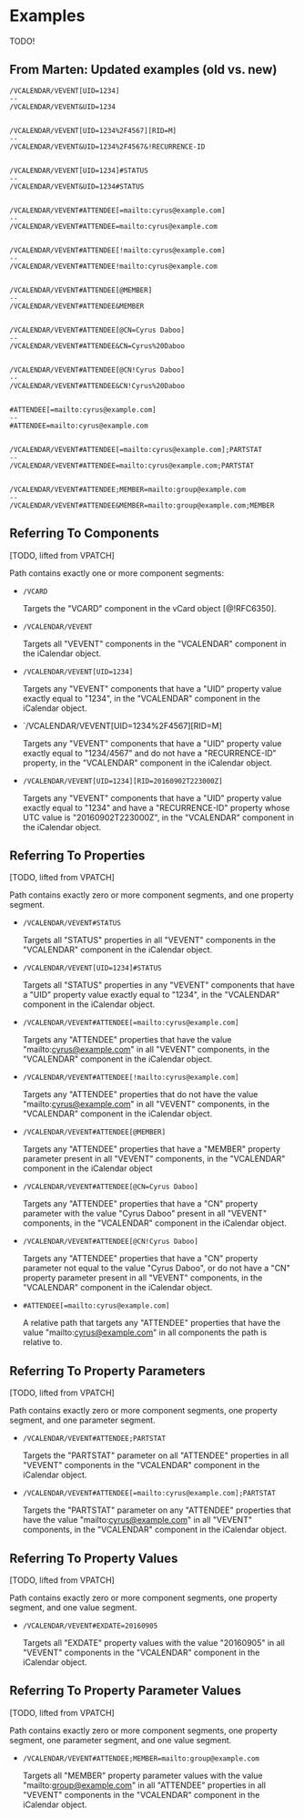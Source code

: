 # Examples

TODO!

## From Marten: Updated examples (old vs. new)

```
/VCALENDAR/VEVENT[UID=1234]
--
/VCALENDAR/VEVENT&UID=1234


/VCALENDAR/VEVENT[UID=1234%2F4567][RID=M]
--
/VCALENDAR/VEVENT&UID=1234%2F4567&!RECURRENCE-ID


/VCALENDAR/VEVENT[UID=1234]#STATUS
--
/VCALENDAR/VEVENT&UID=1234#STATUS


/VCALENDAR/VEVENT#ATTENDEE[=mailto:cyrus@example.com]
--
/VCALENDAR/VEVENT#ATTENDEE=mailto:cyrus@example.com


/VCALENDAR/VEVENT#ATTENDEE[!mailto:cyrus@example.com]
--
/VCALENDAR/VEVENT#ATTENDEE!mailto:cyrus@example.com


/VCALENDAR/VEVENT#ATTENDEE[@MEMBER]
--
/VCALENDAR/VEVENT#ATTENDEE&MEMBER


/VCALENDAR/VEVENT#ATTENDEE[@CN=Cyrus Daboo]
--
/VCALENDAR/VEVENT#ATTENDEE&CN=Cyrus%20Daboo


/VCALENDAR/VEVENT#ATTENDEE[@CN!Cyrus Daboo]
--
/VCALENDAR/VEVENT#ATTENDEE&CN!Cyrus%20Daboo


#ATTENDEE[=mailto:cyrus@example.com]
--
#ATTENDEE=mailto:cyrus@example.com


/VCALENDAR/VEVENT#ATTENDEE[=mailto:cyrus@example.com];PARTSTAT
--
/VCALENDAR/VEVENT#ATTENDEE=mailto:cyrus@example.com;PARTSTAT


/VCALENDAR/VEVENT#ATTENDEE;MEMBER=mailto:group@example.com
--
/VCALENDAR/VEVENT#ATTENDEE&MEMBER=mailto:group@example.com;MEMBER
```

## Referring To Components

[TODO, lifted from VPATCH]

Path contains exactly one or more component segments:

* `/VCARD`

  Targets the "VCARD" component in the vCard object [@!RFC6350].

* `/VCALENDAR/VEVENT`

  Targets all "VEVENT" components in the "VCALENDAR" component in the
  iCalendar object.

* `/VCALENDAR/VEVENT[UID=1234]`

  Targets any "VEVENT" components that have a "UID" property value
  exactly equal to "1234", in the "VCALENDAR" component in the iCalendar
  object.

* `/VCALENDAR/VEVENT[UID=1234%2F4567][RID=M]

  Targets any "VEVENT" components that have a "UID" property value
  exactly equal to "1234/4567" and do not have a "RECURRENCE-ID"
  property, in the "VCALENDAR" component in the iCalendar object.

* `/VCALENDAR/VEVENT[UID=1234][RID=20160902T223000Z]`

  Targets any "VEVENT" components that have a "UID" property value exactly
  equal to "1234" and have a "RECURRENCE-ID" property whose UTC value is
  "20160902T223000Z", in the "VCALENDAR" component in the iCalendar
  object.


## Referring To Properties

[TODO, lifted from VPATCH]

Path contains exactly zero or more component segments, and one property segment.

* `/VCALENDAR/VEVENT#STATUS`

  Targets all "STATUS" properties in all "VEVENT" components in the
  "VCALENDAR" component in the iCalendar object.

* `/VCALENDAR/VEVENT[UID=1234]#STATUS`

  Targets all "STATUS" properties in any "VEVENT" components that have a
  "UID" property value exactly equal to "1234", in the "VCALENDAR"
  component in the iCalendar object.

* `/VCALENDAR/VEVENT#ATTENDEE[=mailto:cyrus@example.com]`

  Targets any "ATTENDEE" properties that have the value
  "mailto:cyrus@example.com" in all  "VEVENT" components, in the
  "VCALENDAR" component in the iCalendar object.

* `/VCALENDAR/VEVENT#ATTENDEE[!mailto:cyrus@example.com]`

  Targets any "ATTENDEE" properties that do not have the value
  "mailto:cyrus@example.com" in all  "VEVENT" components, in the
  "VCALENDAR" component in the iCalendar object.

* `/VCALENDAR/VEVENT#ATTENDEE[@MEMBER]`

  Targets any "ATTENDEE" properties that have a "MEMBER" property
  parameter present in all  "VEVENT" components, in the "VCALENDAR"
  component in the iCalendar object

* `/VCALENDAR/VEVENT#ATTENDEE[@CN=Cyrus Daboo]`

  Targets any "ATTENDEE" properties that have a "CN" property parameter
  with the value "Cyrus Daboo" present in all "VEVENT" components, in
  the "VCALENDAR" component in the iCalendar object.

* `/VCALENDAR/VEVENT#ATTENDEE[@CN!Cyrus Daboo]`

  Targets any "ATTENDEE" properties that have a "CN" property parameter
  not equal to the value "Cyrus Daboo", or do not have a "CN" property
  parameter present in all  "VEVENT" components, in the "VCALENDAR"
  component in the iCalendar object.

* `#ATTENDEE[=mailto:cyrus@example.com]`

  A relative path that targets any "ATTENDEE" properties that have the
  value "mailto:cyrus@example.com" in all components the path is
  relative to.


## Referring To Property Parameters

[TODO, lifted from VPATCH]

Path contains exactly zero or more component segments, one property
segment, and one parameter segment.

* `/VCALENDAR/VEVENT#ATTENDEE;PARTSTAT`

  Targets the "PARTSTAT" parameter on all "ATTENDEE" properties in all
  "VEVENT" components in the "VCALENDAR" component in the iCalendar
  object.

* `/VCALENDAR/VEVENT#ATTENDEE[=mailto:cyrus@example.com];PARTSTAT`

  Targets the "PARTSTAT" parameter on any "ATTENDEE" properties that
  have the value "mailto:cyrus@example.com" in all "VEVENT" components,
  in the "VCALENDAR" component in the iCalendar object.


## Referring To Property Values

[TODO, lifted from VPATCH]

Path contains exactly zero or more component segments, one property
segment, and one value segment.

* `/VCALENDAR/VEVENT#EXDATE=20160905`

  Targets all "EXDATE" property values with the value "20160905" in all
  "VEVENT" components in the "VCALENDAR" component in the iCalendar
  object.


## Referring To Property Parameter Values

[TODO, lifted from VPATCH]

Path contains exactly zero or more component segments, one property
segment, one parameter segment, and one value segment.

* `/VCALENDAR/VEVENT#ATTENDEE;MEMBER=mailto:group@example.com`

  Targets all "MEMBER" property parameter values with the value
  "mailto:group@example.com" in all "ATTENDEE" properties in all
  "VEVENT" components in the "VCALENDAR" component in the iCalendar
  object.



